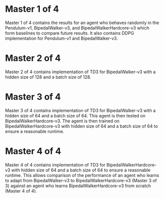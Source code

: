 # Master 1 of 4
Master 1 of 4 contains the results for an agent who behaves randomly in the Pendulum-v1, BipedalWalker-v3, and BipedalWalkerHardcore-v3 which form baselines to compare future results. It also contains DDPG implementation for Pendulum-v1 and BipedalWalker-v3. 

# Master 2 of 4
Master 2 of 4 contains implementation of TD3 for BipedalWalker-v3 with a hidden size of 128 and a batch size of 128.

# Master 3 of 4
Master 3 of 4 contains implementation of TD3 for BipedalWalker-v3 with a hidden size of 64 and a batch size of 64. This agent is then tested on BipedalWalkerHardcore-v3. The agent is then trained on BipedalWalkerHardcore-v3 with hidden size of 64 and a batch size of 64 to ensure a reasonable runtime.

# Master 4 of 4
Master 4 of 4 contains implementation of TD3 for BipedalWalkerHardcore-v3 with hidden size of 64 and a batch size of 64 to ensure a reasonable runtime. This allows comparison of the performance of an agent who learns to adapt from BipedalWalker-v3 to BipedalWalkerHardcore-v3 (Master 3 of 3) against an agent who learns BipedalWalkerHardcore-v3 from scratch (Master 4 of 4).
